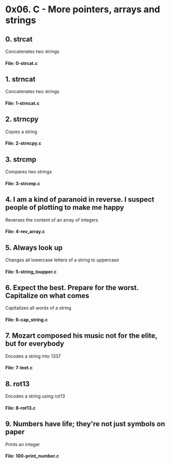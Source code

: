 # 0x06. C - More pointers, arrays and strings

## 0. strcat
Concatenates two strings
#### File: 0-strcat.c

## 1. strncat
Concatenates two strings
#### File: 1-strncat.c

## 2. strncpy
Copies a string
#### File: 2-strncpy.c

## 3. strcmp
Compares two strings
#### File: 3-strcmp.c

## 4. I am a kind of paranoid in reverse. I suspect people of plotting to make me happy
Reverses the content of an array of integers
#### File: 4-rev_array.c

## 5. Always look up
Changes all lowercase letters of a string to uppercase
#### File: 5-string_toupper.c

## 6. Expect the best. Prepare for the worst. Capitalize on what comes
Capitalizes all words of a string
#### File: 6-cap_string.c

## 7. Mozart composed his music not for the elite, but for everybody
Encodes a string into 1337
#### File: 7-leet.c

## 8. rot13
Encodes a string using rot13
#### File: 8-rot13.c

## 9. Numbers have life; they're not just symbols on paper
Prints an integer
#### File: 100-print_number.c
